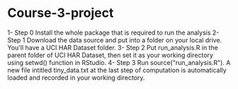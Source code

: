 Course-3-project
================
1- Step 0
Install the whole package that is required to run the analysis
2- Step 1
Download the data source and put into a folder on your local drive. You'll have a UCI HAR Dataset folder.
3- Step 2
Put run_analysis.R in the parent folder of UCI HAR Dataset, then set it as your working directory using setwd() function in RStudio.
4- Step 3
Run source("run_analysis.R"). A new file intitled tiny_data.txt at the last step of computation is automatically loaded and recorded in your working directory.


